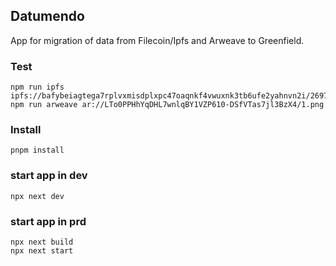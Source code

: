 ## Datumendo
App for migration of data from Filecoin/Ipfs and Arweave to Greenfield.

### Test
```
npm run ipfs ipfs://bafybeiagtega7rplvxmisdplxpc47oaqnkf4vwuxnk3tb6ufe2yahnvn2i/2697.png
npm run arweave ar://LTo0PPHhYqDHL7wnlqBY1VZP610-DSfVTas7jl3BzX4/1.png
```

### Install
```
pnpm install
```

### start app in dev
```
npx next dev
```

### start app in prd
```
npx next build
npx next start
```